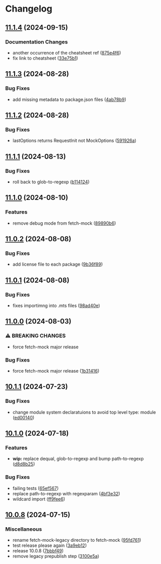 # Changelog

## [11.1.4](https://github.com/wheresrhys/fetch-mock/compare/fetch-mock-v11.1.3...fetch-mock-v11.1.4) (2024-09-15)


### Documentation Changes

* another occurrence of the cheatsheet ref ([875e4f6](https://github.com/wheresrhys/fetch-mock/commit/875e4f6bd7b50229b6f83e14075c1a3fcd6210a4))
* fix link to cheatsheet ([33e75b1](https://github.com/wheresrhys/fetch-mock/commit/33e75b1cd2391c9d4c1c9770c3be4fb771f7f726))

## [11.1.3](https://github.com/wheresrhys/fetch-mock/compare/fetch-mock-v11.1.2...fetch-mock-v11.1.3) (2024-08-28)


### Bug Fixes

* add missing metadata to package.json files ([4ab78b9](https://github.com/wheresrhys/fetch-mock/commit/4ab78b9429a376230da2ce57bd320031c53f06ef))

## [11.1.2](https://github.com/wheresrhys/fetch-mock/compare/fetch-mock-v11.1.1...fetch-mock-v11.1.2) (2024-08-28)


### Bug Fixes

* lastOptions returns RequestInit not MockOptions ([591926a](https://github.com/wheresrhys/fetch-mock/commit/591926a7c524650ccb82b16611fc8882c4a8a2b6))

## [11.1.1](https://github.com/wheresrhys/fetch-mock/compare/fetch-mock-v11.1.0...fetch-mock-v11.1.1) (2024-08-13)


### Bug Fixes

* roll back to glob-to-regexp ([b114124](https://github.com/wheresrhys/fetch-mock/commit/b11412452ed376ab2e20e03a51f0dc1de1dcdb90))

## [11.1.0](https://github.com/wheresrhys/fetch-mock/compare/fetch-mock-v11.0.2...fetch-mock-v11.1.0) (2024-08-10)


### Features

* remove debug mode from fetch-mock ([89890b6](https://github.com/wheresrhys/fetch-mock/commit/89890b6ec39077b769617f02bdf5de7b971fc52c))

## [11.0.2](https://github.com/wheresrhys/fetch-mock/compare/fetch-mock-v11.0.1...fetch-mock-v11.0.2) (2024-08-08)


### Bug Fixes

* add license file to each package ([9b36f89](https://github.com/wheresrhys/fetch-mock/commit/9b36f892ed19cd381b1f8ebbd94a28773637b9ec))

## [11.0.1](https://github.com/wheresrhys/fetch-mock/compare/fetch-mock-v11.0.0...fetch-mock-v11.0.1) (2024-08-08)


### Bug Fixes

* fixes importimng into .mts files ([98ad40e](https://github.com/wheresrhys/fetch-mock/commit/98ad40ee5351f1f2f16edf1bbcc626ce94d0d629))

## [11.0.0](https://github.com/wheresrhys/fetch-mock/compare/fetch-mock-v10.1.1...fetch-mock-v11.0.0) (2024-08-03)


### ⚠ BREAKING CHANGES

* force fetch-mock major release

### Bug Fixes

* force fetch-mock major release ([1b31416](https://github.com/wheresrhys/fetch-mock/commit/1b314167607b15887feba2f6124a9af9cca81c47))

## [10.1.1](https://github.com/wheresrhys/fetch-mock/compare/fetch-mock-v10.1.0...fetch-mock-v10.1.1) (2024-07-23)


### Bug Fixes

* change module system declaratuions to avoid top level type: module ([ed00140](https://github.com/wheresrhys/fetch-mock/commit/ed001407792a12b5fec94013aafccbb4bbb63a87))

## [10.1.0](https://github.com/wheresrhys/fetch-mock/compare/fetch-mock-v10.0.8...fetch-mock-v10.1.0) (2024-07-18)


### Features

* **wip:** replace dequal, glob-to-regexp and bump path-to-regexp ([d8d8b25](https://github.com/wheresrhys/fetch-mock/commit/d8d8b259fffbd01a03d5c5bf2768ee48797b68bb))


### Bug Fixes

* failing tests ([65ef567](https://github.com/wheresrhys/fetch-mock/commit/65ef5678ba23c53d27f3b165fe25020d96c498db))
* replace path-to-regexp with regexparam ([4bf3e32](https://github.com/wheresrhys/fetch-mock/commit/4bf3e32f852ffc169ca354288eff86737e131480))
* wildcard import ([ff9fee6](https://github.com/wheresrhys/fetch-mock/commit/ff9fee634db8b019f1384e44d13b4121bc2d62bb))

## [10.0.8](https://github.com/wheresrhys/fetch-mock/compare/fetch-mock-v10.0.8-alpha.1...fetch-mock-v10.0.8) (2024-07-15)


### Miscellaneous

* rename fetch-mock-legacy directory to fetch-mock ([95fd761](https://github.com/wheresrhys/fetch-mock/commit/95fd76115e0bfb979c9ee52a59613a3f52b1a6d6))
* test release please again ([3a9eb12](https://github.com/wheresrhys/fetch-mock/commit/3a9eb1292f81c3872bc57e91c6a436cf6fddfb80))
* release 10.0.8 ([7bbbf49](https://github.com/wheresrhys/fetch-mock/commit/7bbbf49aaa19e7fe2c97f86452bf153933ed5345))
* remove legacy prepublish step ([3100e5a](https://github.com/wheresrhys/fetch-mock/commit/3100e5a659a5436a583e4e56cd668a54b47bfb8f))
